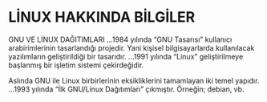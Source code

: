 # LİNUX HAKKINDA BİLGİLER

GNU VE LİNUX DAĞITIMLARI
...1984 yılında “GNU Tasarısı” kullanıcı arabirimlerinin tasarlandığı projedir. Yani kişisel bilgisayarlarda kullanılacak yazılımların geliştirildiği bir tasarıdır.
...1991 yılında “Linux” geliştirilmeye başlanmış bir işletim sistemi çekirdeğidir. 

Aslında GNU ile Linux birbirlerinin eksikliklerini tamamlayan iki temel yapıdır.
...1993 yılında “İlk GNU/Linux Dağıtımları” çıkmıştır. Örneğin; debian, vb. 

